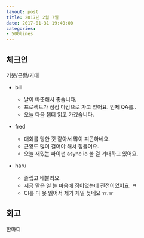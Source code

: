 ```yaml
---
layout: post
title: 2017년 2월 7일
date: 2017-01-31 19:40:00
categories:
- 500lines
---
```


## 체크인

기분/근황/기대

* bill
  * 날이 따뜻해서 좋습니다.
  * 프로젝트가 점점 마감으로 가고 있어요. 인제 QA를..
  * 오늘 다음 챕터 읽고 가겠습니다.

* fred
  * 대회를 망한 것 같아서 많이 피곤하네요.
  * 근황도 많이 걸어야 해서 힘들어요.
  * 오늘 재밌는 파이썬 async io 볼 걸 기대하고 있어요.

* haru
  * 졸립고 배불러요.
  * 지금 맡은 일 늘 마음에 짐이었는데 진전이었어요. ㅋ
  * CI를 다 못 읽어서 제가 제일 늦네요 ㅠ.ㅠ

## 회고

한마디
